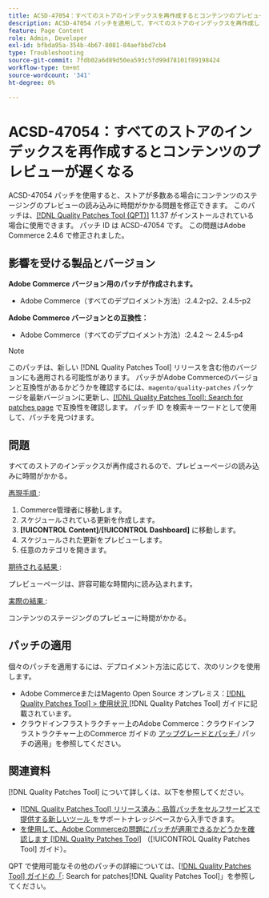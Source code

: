 ```yaml
---
title: ACSD-47054：すべてのストアのインデックスを再作成するとコンテンツのプレビューが遅くなる
description: ACSD-47054 パッチを適用して、すべてのストアのインデックスを再作成したためにプレビューページの読み込みが遅くなるAdobe Commerceの問題を修正してください。
feature: Page Content
role: Admin, Developer
exl-id: bfbda95a-354b-4b67-8081-84aefbbd7cb4
type: Troubleshooting
source-git-commit: 7fdb02a6d89d50ea593c5fd99d78101f89198424
workflow-type: tm+mt
source-wordcount: '341'
ht-degree: 0%

---
```


# ACSD-47054：すべてのストアのインデックスを再作成するとコンテンツのプレビューが遅くなる

ACSD-47054 パッチを使用すると、ストアが多数ある場合にコンテンツのステージングのプレビューの読み込みに時間がかかる問題を修正できます。 このパッチは、[[!DNL Quality Patches Tool (QPT)]](https://experienceleague.adobe.com/ja/docs/commerce-operations/tools/quality-patches-tool/quality-patches-tool-to-self-serve-quality-patches) 1.1.37 がインストールされている場合に使用できます。 パッチ ID は ACSD-47054 です。 この問題はAdobe Commerce 2.4.6 で修正されました。

## 影響を受ける製品とバージョン

**Adobe Commerce バージョン用のパッチが作成されます。**

* Adobe Commerce（すべてのデプロイメント方法）:2.4.2-p2、2.4.5-p2

**Adobe Commerce バージョンとの互換性：**

* Adobe Commerce（すべてのデプロイメント方法）:2.4.2 ～ 2.4.5-p4

>[!NOTE]
>
>このパッチは、新しい [!DNL Quality Patches Tool] リリースを含む他のバージョンにも適用される可能性があります。 パッチがAdobe Commerceのバージョンと互換性があるかどうかを確認するには、`magento/quality-patches` パッケージを最新バージョンに更新し、[[!DNL Quality Patches Tool]: Search for patches page](https://experienceleague.adobe.com/tools/commerce-quality-patches/index.html?lang=ja) で互換性を確認します。 パッチ ID を検索キーワードとして使用して、パッチを見つけます。

## 問題

すべてのストアのインデックスが再作成されるので、プレビューページの読み込みに時間がかかる。

<u> 再現手順 </u>:

1. Commerce管理者に移動します。
1. スケジュールされている更新を作成します。
1. **[!UICONTROL Content]**/**[!UICONTROL Dashboard]** に移動します。
1. スケジュールされた更新をプレビューします。
1. 任意のカテゴリを開きます。

<u> 期待される結果 </u>:

プレビューページは、許容可能な時間内に読み込まれます。

<u> 実際の結果 </u>:

コンテンツのステージングのプレビューに時間がかかる。

## パッチの適用

個々のパッチを適用するには、デプロイメント方法に応じて、次のリンクを使用します。

* Adobe CommerceまたはMagento Open Source オンプレミス：[[!DNL Quality Patches Tool] > 使用状況 ](/help/tools/quality-patches-tool/usage.md) [!DNL Quality Patches Tool] ガイドに記載されています。
* クラウドインフラストラクチャー上のAdobe Commerce：クラウドインフラストラクチャー上のCommerce ガイドの [ アップグレードとパッチ ](https://experienceleague.adobe.com/docs/commerce-cloud-service/user-guide/develop/upgrade/apply-patches.html?lang=ja)/ パッチの適用」を参照してください。

## 関連資料

[!DNL Quality Patches Tool] について詳しくは、以下を参照してください。

* [[!DNL Quality Patches Tool]  リリース済み：品質パッチをセルフサービスで提供する新しいツール ](https://experienceleague.adobe.com/ja/docs/commerce-operations/tools/quality-patches-tool/quality-patches-tool-to-self-serve-quality-patches) をサポートナレッジベースから入手できます。
* [ を使用して、Adobe Commerceの問題にパッチが適用できるかどうかを確認します  [!DNL Quality Patches Tool]](/help/tools/quality-patches-tool/patches-available-in-qpt/check-patch-for-magento-issue-with-magento-quality-patches.md) （[!UICONTROL Quality Patches Tool] ガイド）。


QPT で使用可能なその他のパッチの詳細については、[[!DNL Quality Patches Tool] ガイドの「](https://experienceleague.adobe.com/tools/commerce-quality-patches/index.html?lang=ja): Search for patches[!DNL Quality Patches Tool]」を参照してください。
